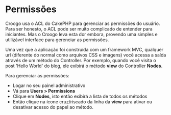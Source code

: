 # Permissões

Croogo usa o ACL do CakePHP para gerenciar as permissões do usuário. Para ser honesto, o ACL pode ser muito complicado de entender para iniciantes. Mas o Croogo leva esta dor embora, provendo uma simples e utilizável interface para gerenciar as permissões.

Uma vez que a aplicação foi construída com um framework MVC, qualquer url (diferente do normal como arquivos CSS e imagens) você acessa a saída através de um método do Controller. Por exemplo, quando você visita o post 'Hello World' do blog, ele exibirá o método **view** do Controller **Nodes**.

Para gerenciar as permissões:

* Logar no seu painel administrativo
* Vá para **Users &gt; Permissions**
* Clique em **Nodes**, isto então exibirá a lista de todos os métodos
* Então clique na ícone cruz/riscado da linha da **view** para ativar ou desativar acesso do papel ao método.